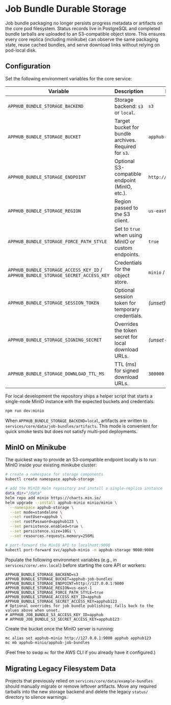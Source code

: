 # Job Bundle Durable Storage

Job bundle packaging no longer persists progress metadata or artifacts on the core pod filesystem. Status records live in PostgreSQL and completed bundle tarballs are uploaded to an S3-compatible object store. This ensures every core replica (including minikube) can observe the same packaging state, reuse cached bundles, and serve download links without relying on pod-local disk.

## Configuration

Set the following environment variables for the core service:

| Variable | Description | Example |
| --- | --- | --- |
| `APPHUB_BUNDLE_STORAGE_BACKEND` | Storage backend: `s3` or `local`. | `s3` |
| `APPHUB_BUNDLE_STORAGE_BUCKET` | Target bucket for bundle archives. Required for `s3`. | `apphub-job-bundles` |
| `APPHUB_BUNDLE_STORAGE_ENDPOINT` | Optional S3-compatible endpoint (MinIO, etc.). | `http://127.0.0.1:9000` |
| `APPHUB_BUNDLE_STORAGE_REGION` | Region passed to the S3 client. | `us-east-1` |
| `APPHUB_BUNDLE_STORAGE_FORCE_PATH_STYLE` | Set to `true` when using MinIO or custom endpoints. | `true` |
| `APPHUB_BUNDLE_STORAGE_ACCESS_KEY_ID` / `APPHUB_BUNDLE_STORAGE_SECRET_ACCESS_KEY` | Credentials for the object store. | `minio` / `minio123` |
| `APPHUB_BUNDLE_STORAGE_SESSION_TOKEN` | Optional session token for temporary credentials. | _(unset)_ |
| `APPHUB_BUNDLE_STORAGE_SIGNING_SECRET` | Overrides the token secret for local download URLs. | _(unset – generated)_ |
| `APPHUB_BUNDLE_STORAGE_DOWNLOAD_TTL_MS` | TTL (ms) for signed download URLs. | `300000` |

For local development the repository ships a helper script that starts a single-node MinIO instance with the expected buckets and credentials:

```bash
npm run dev:minio
```

When `APPHUB_BUNDLE_STORAGE_BACKEND=local`, artifacts are written to `services/core/data/job-bundles/artifacts`. This mode is convenient for quick smoke tests but does not satisfy multi-pod deployments.

## MinIO on Minikube

The quickest way to provide an S3-compatible endpoint locally is to run MinIO inside your existing minikube cluster:

```bash
# create a namespace for storage components
kubectl create namespace apphub-storage

# add the MinIO Helm repository and install a single-replica instance
data_dir="/data"
helm repo add minio https://charts.min.io/
helm upgrade --install apphub-minio minio/minio \
  --namespace apphub-storage \
  --set mode=standalone \
  --set rootUser=apphub \
  --set rootPassword=apphub123 \
  --set persistence.enabled=true \
  --set persistence.size=10Gi \
  --set resources.requests.memory=256Mi

# port-forward the MinIO API to localhost:9000
kubectl port-forward svc/apphub-minio -n apphub-storage 9000:9000
```

Populate the following environment variables (e.g., in `services/core/.env.local`) before starting the core API or workers:

```env
APPHUB_BUNDLE_STORAGE_BACKEND=s3
APPHUB_BUNDLE_STORAGE_BUCKET=apphub-job-bundles
APPHUB_BUNDLE_STORAGE_ENDPOINT=http://127.0.0.1:9000
APPHUB_BUNDLE_STORAGE_REGION=us-east-1
APPHUB_BUNDLE_STORAGE_FORCE_PATH_STYLE=true
APPHUB_BUNDLE_STORAGE_ACCESS_KEY_ID=apphub
APPHUB_BUNDLE_STORAGE_SECRET_ACCESS_KEY=apphub123
# Optional overrides for job bundle publishing; falls back to the values above when unset.
# APPHUB_JOB_BUNDLE_S3_ACCESS_KEY_ID=apphub
# APPHUB_JOB_BUNDLE_S3_SECRET_ACCESS_KEY=apphub123
```

Create the bucket once the MinIO server is running:

```bash
mc alias set apphub-minio http://127.0.0.1:9000 apphub apphub123
mc mb apphub-minio/apphub-job-bundles
```

(Feel free to swap `mc` for the AWS CLI if you already have it configured.)

## Migrating Legacy Filesystem Data

Projects that previously relied on `services/core/data/example-bundles` should manually migrate or remove leftover artifacts. Move any required tarballs into the new storage backend and delete the legacy `status/` directory to silence warnings.
